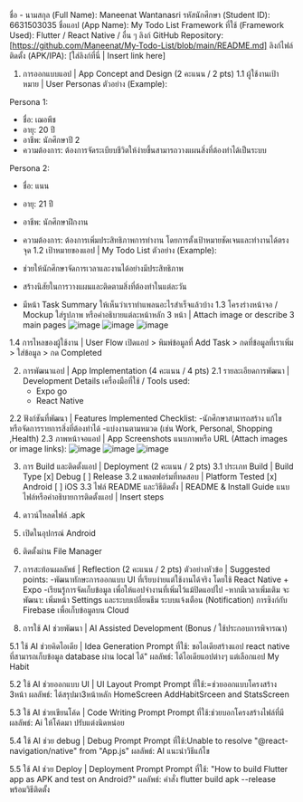 ชื่อ - นามสกุล (Full Name): Maneenat Wantanasri
รหัสนักศึกษา (Student ID): 6631503035
ชื่อแอป (App Name): My Todo List
Framework ที่ใช้ (Framework Used): Flutter / React Native / อื่น ๆ
ลิงก์ GitHub Repository: [https://github.com/Maneenat/My-Todo-List/blob/main/README.md]
ลิงก์ไฟล์ติดตั้ง (APK/IPA): [ใส่ลิงก์ที่นี่ | Insert link here]

1. การออกแบบแอป | App Concept and Design (2 คะแนน / 2 pts)
1.1 ผู้ใช้งานเป้าหมาย | User Personas
ตัวอย่าง (Example):

Persona 1:  
- ชื่อ: เฌอพีช  
- อายุ: 20 ปี  
- อาชีพ: นักศึกษาปี 2  
- ความต้องการ: ต้องการจัดระเบียบชีวิตให้ง่ายขึ้นสามารถวางแผนสิ่งที่ต้องทำได้เป็นระบบ

Persona 2:  
- ชื่อ: แนน  
- อายุ: 21 ปี  
- อาชีพ: นักศึกษาฝึกงาน  
- ความต้องการ: ต้องการเพิ่มประสิทธิภาพการทำงาน โดยการตั้งเป้าหมายชัดเจนและทำงานได้ตรงจุด
1.2 เป้าหมายของแอป | My Todo List
ตัวอย่าง (Example):

- ช่วยให้นักศึกษาจัดการเวลาและงานได้อย่างมีประสิทธิภาพ
- สร้างนิสัยในการวางแผนและติดตามสิ่งที่ต้องทำในแต่ละวัน
- มีหน้า Task Summary ให้เห็นว่าเราทำแพลนอะไรสำเร็จแล้วบ้าง
1.3 โครงร่างหน้าจอ / Mockup
ใส่รูปภาพ หรือคำอธิบายแต่ละหน้าหลัก 3 หน้า | Attach image or describe 3 main pages
![image](https://github.com/user-attachments/assets/a3eff9e6-8ce5-441c-8aad-d80f3d17119a)
![image](https://github.com/user-attachments/assets/118aa5e2-2a95-458b-a5fe-bda21fc2a614)
![image](https://github.com/user-attachments/assets/a07937dd-4b61-472c-9db6-69ea47b4978c)




1.4 การไหลของผู้ใช้งาน | User Flow เปิดแอป > พิมพ์ข้อมูลที่ Add Task > กดที่ข้อมูลที่เราเพิ่ม > ใส่ข้อมูล > กด Completed

2. การพัฒนาแอป | App Implementation (4 คะแนน / 4 pts)
2.1 รายละเอียดการพัฒนา | Development Details
เครื่องมือที่ใช้ / Tools used:
   - Expo go
   - React Native

2.2 ฟังก์ชันที่พัฒนา | Features Implemented
Checklist:
-นักศึกษาสามารถสร้าง แก้ไข หรือจัดการรายการสิ่งที่ต้องทำได้
-แบ่งงานตามหมวด (เช่น Work, Personal, Shopping ,Health)
2.3 ภาพหน้าจอแอป | App Screenshots
แนบภาพหรือ URL (Attach images or image links):
![image](https://github.com/user-attachments/assets/a3eff9e6-8ce5-441c-8aad-d80f3d17119a)
![image](https://github.com/user-attachments/assets/118aa5e2-2a95-458b-a5fe-bda21fc2a614)
![image](https://github.com/user-attachments/assets/a07937dd-4b61-472c-9db6-69ea47b4978c)

3. การ Build และติดตั้งแอป | Deployment (2 คะแนน / 2 pts)
3.1 ประเภท Build | Build Type
[x] Debug
[ ] Release
3.2 แพลตฟอร์มที่ทดสอบ | Platform Tested
[x] Android
[ ] iOS
3.3 ไฟล์ README และวิธีติดตั้ง | README & Install Guide
แนบไฟล์หรือคำอธิบายการติดตั้งแอป | Insert steps

1. ดาวน์โหลดไฟล์ .apk
2. เปิดในอุปกรณ์ Android
3. ติดตั้งผ่าน File Manager


4. การสะท้อนผลลัพธ์ | Reflection (2 คะแนน / 2 pts)
ตัวอย่างหัวข้อ | Suggested points:
-พัฒนาทักษะการออกแบบ UI ที่เรียบง่ายแต่ใช้งานได้จริง โดยใช้ React Native + Expo
-เรียนรู้การจัดเก็บข้อมูล เพื่อให้แอปจำงานที่เพิ่มไว้แม้ปิดแอปไป
-หากมีเวลาเพิ่มเติม จะพัฒนา:
   เพิ่มหน้า Settings และระบบเปลี่ยนธีม
   ระบบแจ้งเตือน (Notification)
   การซิงก์กับ Firebase เพื่อเก็บข้อมูลบน Cloud
   

5. การใช้ AI ช่วยพัฒนา | AI Assisted Development (Bonus / ใช้ประกอบการพิจารณา)
   
5.1 ใช้ AI ช่วยคิดไอเดีย | Idea Generation
Prompt ที่ใช้: ขอไอเดียสร้างแอป react native ที่สามารถเก็บข้อมูล database ผ่าน local ได้"
ผลลัพธ์:  ได้ไอเดียแอปต่างๆ แต่เลือกแอป My Habit

5.2 ใช้ AI ช่วยออกแบบ UI | UI Layout Prompt
Prompt ที่ใช้:=ช่วยออกแบบโครงสร้าง 3หน้า
ผลลัพธ์:  ได้สรุปมา3หน้าหลัก HomeScreen AddHabitSrceen and StatsScreen

5.3 ใช้ AI ช่วยเขียนโค้ด | Code Writing Prompt
Prompt ที่ใช้:ช่วยบอกโครงสร้างไฟล์ที่มี
ผลลัพธ์:  Ai ให้โค้ดมา ปรับแต่งนิดหน่อย

5.4 ใช้ AI ช่วย debug | Debug Prompt
Prompt ที่ใช้:Unable to resolve "@react-navigation/native" from "App.js"
ผลลัพธ์:  AI แนะนำวิธีแก้ไข

5.5 ใช้ AI ช่วย Deploy | Deployment Prompt
Prompt ที่ใช้:  "How to build Flutter app as APK and test on Android?"
ผลลัพธ์:  คำสั่ง flutter build apk --release พร้อมวิธีติดตั้ง
